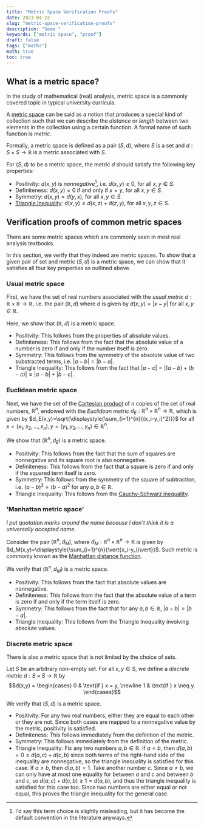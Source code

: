 ```yaml
---
title: "Metric Space Verification Proofs"
date: 2023-04-22
slug: "metric-space-verification-proofs"
description: "Some "
keywords: ["metric space", "proof"]
draft: false
tags: ["maths"]
math: true
toc: true
---
```


## What is a metric space?

In the study of mathematical (real) analysis, metric space is a commonly covered topic in typical university curricula.

A [metric space](https://en.wikipedia.org/wiki/Metric_space) can be said as a notion that produces a special kind of collection such that we can describe the _distance_ or _length_ between two elements in the collection using a certain function. A formal name of such function is _metric_. 

Formally, a metric space is defined as a pair $(S,d)$, where $S$ is a set and $d : S \times S \rightarrow \mathbb{R}$ is a metric associated with $S$.

For $(S,d)$ to be a metric space, the metric $d$ should satisfy the following key properties:
- Positivity: $d(x,y)$ is _nonnegative_[^1], i.e. $d(x,y) \geqslant 0$, for all $x, y \in S$.
- Definiteness: $d(x,y) = 0$ if and only if $x=y$, for all $x, y \in S$.
- Symmetry: $d(x,y)=d(y,x)$, for all $x, y \in S$.
- [Triangle Inequality](https://en.wikipedia.org/wiki/Triangle_inequality): $d(x,y) \leqslant d(x,z)+d(z,y)$, for all $x,y,z \in S$.

## Verification proofs of common metric spaces

There are some metric spaces which are commonly seen in most real analysis textbooks. 

In this section, we verify that they indeed are metric spaces. To show that a given pair of set and metric $(S,d)$ is a metric space, we can show that it satisfies all four key properties as outlined above.

### Usual metric space

First, we have the set of real numbers associated with the _usual metric_ $d : \mathbb{R} \times \mathbb{R} \rightarrow \mathbb{R}$, i.e. the pair $(\mathbb{R},d)$ where $d$ is given by $d(x,y)=\vert{x-y}\vert$ for all $x,y \in \mathbb{R}$.

Here, we show that $(\mathbb{R},d)$ is a metric space. 
- Positivity: This follows from the properties of absolute values.
- Definiteness: This follows from the fact that the absolute value of a number is zero if and only if the number itself is zero.
- Symmetry: This follows from the symmetry of the absolute value of two substracted terms, i.e. $|a-b|=|b-a|$.
- Triangle Inequality: This follows from the fact that $|a-c|=|(a-b)+(b-c)| \leqslant |a-b|+|b-c|$.

### Euclidean metric space

Next, we have the set of the [Cartesian product](https://en.wikipedia.org/wiki/Cartesian_product) of $n$ copies of the set of real numbers, $\mathbb{R}^n$, endowed with the _Euclidean metric_ $d_E : \mathbb{R}^n \times \mathbb{R}^n \rightarrow \mathbb{R}$, which is given by $d_E(x,y)=\sqrt{\displaystyle{\sum_{i=1}^{n}{(x_i-y_i)^2}}}$ for all $x = (x_1,x_2,\ldots,x_n), y=(y_1,y_2,\ldots,y_n) \in \mathbb{R}^n$.

We show that $(\mathbb{R}^n,d_E)$ is a metric space.
- Positivity: This follows from the fact that the sum of squares are nonnegative and its square root is also nonnegative.
- Definiteness: This follows from the fact that a square is zero if and only if the squared term itself is zero.
- Symmetry: This follows from the symmetry of the square of subtraction, i.e. $(a-b)^2=(b-a)^2$ for any $a,b \in \mathbb{R}$.
- Triangle Inequality: This follows from the [Cauchy-Schwarz inequality](https://en.wikipedia.org/wiki/Cauchy%E2%80%93Schwarz_inequality).

### 'Manhattan metric space'

_I put quotation marks around the name because I don't think it is a universally accepted name._

Consider the pair $(\mathbb{R}^n,d_M)$, where $d_M : \mathbb{R}^n \times \mathbb{R}^n \rightarrow \mathbb{R}$ is given by $d_M(x,y)=\displaystyle{\sum_{i=1}^{n}{\vert{x_i-y_i}\vert}}$. Such metric is commonly known as the [Manhattan distance function](https://en.wikipedia.org/wiki/Taxicab_geometry).

We verify that $(\mathbb{R}^n,d_M)$ is a metric space.
- Positivity: This follows from the fact that absolute values are nonnegative.
- Definiteness: This follows from the fact that the absolute value of a term is zero if and only if the term itself is zero.
- Symmetry: This follows from the fact that for any $a, b \in \mathbb{R}$, $|a-b|=|b-a|$.
- Triangle Inequality: This follows from the Triangle Inequality involving absolute values.

### Discrete metric space

There is also a metric space that is not limited by the choice of sets.

Let $S$ be an arbitrary non-empty set. For all $x,y \in S$, we define a _discrete metric_ $d : S \times S \rightarrow \mathbb{R}$ by $$d(x,y) = \begin{cases} 0 & \text{if } x = y, \newline 1 & \text{if } x \neq y. \end{cases}$$

We verify that $(S,d)$ is a metric space.
- Positivity: For any two real numbers, either they are equal to each other or they are not. Since both cases are mapped to a nonnegative value by the metric, positivity is satisfied.
- Definiteness: This follows immediately from the definition of the metric.
- Symmetry: This follows immediately from the definition of the metric.
- Triangle Inequality: Fix any two numbers $a,b \in \mathbb{R}$. If $a=b$, then $d(a,b)=0 \leqslant d(a,c)+d(c,b)$ since both terms of the right-hand side of the inequality are nonnegative, so the triangle inequality is satisfied for this case. If $a \neq b$, then $d(a,b)=1$. Take another number $c$. Since $a \neq b$, we can only have at most one equality for between $a$ and $c$ and between $b$ and $c$, so $d(a,c)+d(c,b) \geqslant 1 = d(a,b)$, and thus the triangle inequality is satisfied for this case too. Since two numbers are either equal or not equal, this proves the triangle inequality for the general case.

[^1]: I'd say this term choice is slightly misleading, but it has become the default convention in the literature anyways.